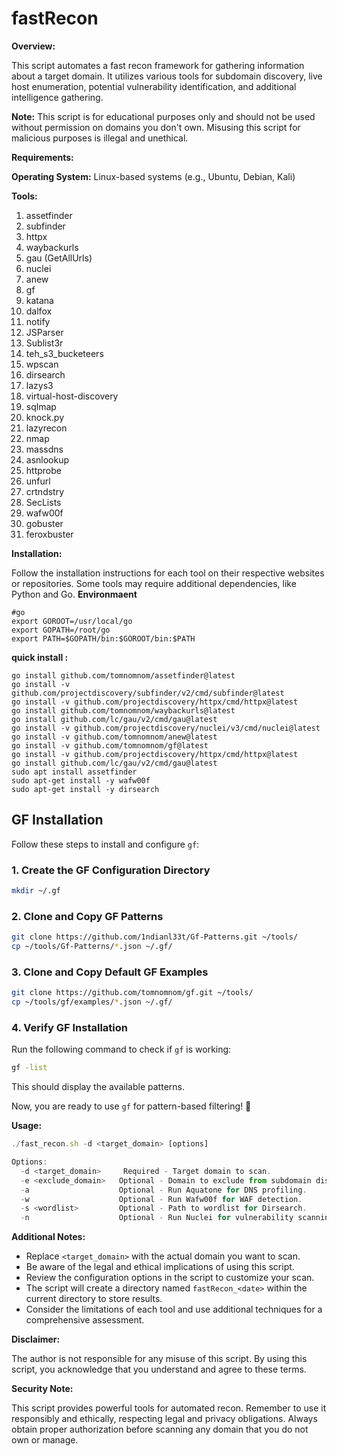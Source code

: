 # fastRecon

**Overview:**

This script automates a fast recon framework for gathering information about a target domain. It utilizes various tools for subdomain discovery, live host enumeration, potential vulnerability identification, and additional intelligence gathering.

**Note:** This script is for educational purposes only and should not be used without permission on domains you don't own. Misusing this script for malicious purposes is illegal and unethical.

**Requirements:**

**Operating System:** Linux-based systems (e.g., Ubuntu, Debian, Kali)

**Tools:**
 1. assetfinder 
 2. subfinder 
 3. httpx 
 4. waybackurls 
 5. gau (GetAllUrls) 
 6. nuclei 
 7. anew
 8. gf 
 9. katana 
 10. dalfox 
 11. notify 
 12. JSParser 
 13. Sublist3r 
 14. teh_s3_bucketeers 
 15. wpscan
 16. dirsearch 
 17. lazys3 
 18. virtual-host-discovery 
 19. sqlmap 
 20. knock.py 
 21. lazyrecon
 22. nmap 
 23. massdns 
 24. asnlookup 
 25. httprobe 
 26. unfurl 
 27. crtndstry 
 28. SecLists 
 29. wafw00f
 30. gobuster 
 31. feroxbuster

**Installation:**

Follow the installation instructions for each tool on their respective websites or repositories. Some tools may require additional dependencies, like Python and Go.
**Environmaent**
```
#go
export GOROOT=/usr/local/go
export GOPATH=/root/go
export PATH=$GOPATH/bin:$GOROOT/bin:$PATH
```
**quick install :**

```
go install github.com/tomnomnom/assetfinder@latest
go install -v github.com/projectdiscovery/subfinder/v2/cmd/subfinder@latest
go install -v github.com/projectdiscovery/httpx/cmd/httpx@latest
go install github.com/tomnomnom/waybackurls@latest
go install github.com/lc/gau/v2/cmd/gau@latest
go install -v github.com/projectdiscovery/nuclei/v3/cmd/nuclei@latest
go install -v github.com/tomnomnom/anew@latest
go install -v github.com/tomnomnom/gf@latest
go install -v github.com/projectdiscovery/httpx/cmd/httpx@latest
go install github.com/lc/gau/v2/cmd/gau@latest
sudo apt install assetfinder
sudo apt-get install -y wafw00f
sudo apt-get install -y dirsearch
```
## GF Installation

Follow these steps to install and configure `gf`:

### **1. Create the GF Configuration Directory**

```bash
mkdir ~/.gf
```

### **2. Clone and Copy GF Patterns**

```bash
git clone https://github.com/1ndianl33t/Gf-Patterns.git ~/tools/
cp ~/tools/Gf-Patterns/*.json ~/.gf/
```

### **3. Clone and Copy Default GF Examples**

```bash
git clone https://github.com/tomnomnom/gf.git ~/tools/
cp ~/tools/gf/examples/*.json ~/.gf/
```

### **4. Verify GF Installation**

Run the following command to check if `gf` is working:

```bash
gf -list
```

This should display the available patterns.

Now, you are ready to use `gf` for pattern-based filtering! 🚀


**Usage:**

```jsx
./fast_recon.sh -d <target_domain> [options]

Options:
  -d <target_domain>     Required - Target domain to scan.
  -e <exclude_domain>   Optional - Domain to exclude from subdomain discovery.
  -a                    Optional - Run Aquatone for DNS profiling.
  -w                    Optional - Run Wafw00f for WAF detection.
  -s <wordlist>         Optional - Path to wordlist for Dirsearch.
  -n                    Optional - Run Nuclei for vulnerability scanning.
```

**Additional Notes:**

- Replace `<target_domain>` with the actual domain you want to scan.
- Be aware of the legal and ethical implications of using this script.
- Review the configuration options in the script to customize your scan.
- The script will create a directory named `fastRecon_<date>` within the current directory to store results.
- Consider the limitations of each tool and use additional techniques for a comprehensive assessment.

**Disclaimer:**

The author is not responsible for any misuse of this script. By using this script, you acknowledge that you understand and agree to these terms.

**Security Note:**

This script provides powerful tools for automated recon. Remember to use it responsibly and ethically, respecting legal and privacy obligations. Always obtain proper authorization before scanning any domain that you do not own or manage.
